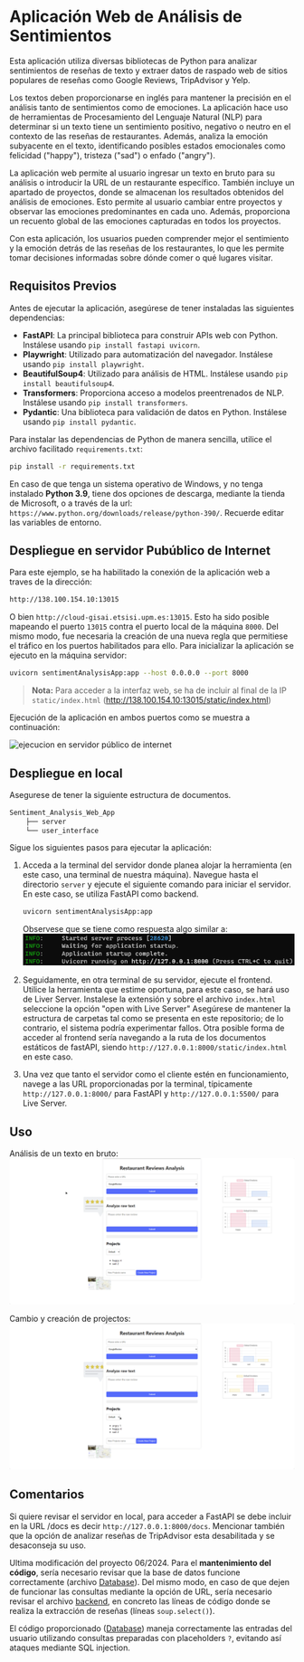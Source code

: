 # Aplicación Web de Análisis de Sentimientos

Esta aplicación utiliza diversas bibliotecas de Python para analizar sentimientos de reseñas de texto y extraer datos de raspado web de sitios populares de reseñas como Google Reviews, TripAdvisor y Yelp.

Los textos deben proporcionarse en inglés para mantener la precisión en el análisis tanto de sentimientos como de emociones. La aplicación hace uso de herramientas de Procesamiento del Lenguaje Natural (NLP) para determinar si un texto tiene un sentimiento positivo, negativo o neutro en el contexto de las reseñas de restaurantes. Además, analiza la emoción subyacente en el texto, identificando posibles estados emocionales como felicidad ("happy"), tristeza ("sad") o enfado ("angry").

La aplicación web permite al usuario ingresar un texto en bruto para su análisis o introducir la URL de un restaurante específico. También incluye un apartado de proyectos, donde se almacenan los resultados obtenidos del análisis de emociones. Esto permite al usuario cambiar entre proyectos y observar las emociones predominantes en cada uno. Además, proporciona un recuento global de las emociones capturadas en todos los proyectos.

Con esta aplicación, los usuarios pueden comprender mejor el sentimiento y la emoción detrás de las reseñas de los restaurantes, lo que les permite tomar decisiones informadas sobre dónde comer o qué lugares visitar.

## Requisitos Previos

Antes de ejecutar la aplicación, asegúrese de tener instaladas las siguientes dependencias:

- **FastAPI**: La principal biblioteca para construir APIs web con Python. Instálese usando `pip install fastapi uvicorn`.
- **Playwright**: Utilizado para automatización del navegador. Instálese usando `pip install playwright`.
- **BeautifulSoup4**: Utilizado para análisis de HTML. Instálese usando `pip install beautifulsoup4`.
- **Transformers**: Proporciona acceso a modelos preentrenados de NLP. Instálese usando `pip install transformers`.
- **Pydantic**: Una biblioteca para validación de datos en Python. Instálese usando `pip install pydantic`.

Para instalar las dependencias de Python de manera sencilla, utilice el archivo facilitado `requirements.txt`:

```bash
pip install -r requirements.txt
```

En caso de que tenga un sistema operativo de Windows, y no tenga instalado **Python 3.9**, tiene dos opciones de descarga, mediante la tienda de Microsoft, o a través de la url: `https://www.python.org/downloads/release/python-390/`. Recuerde editar las variables de entorno.

## Despliegue en servidor Pubúblico de Internet

Para este ejemplo, se ha habilitado la conexión de la aplicación web a traves de la dirección:

```bash
http://138.100.154.10:13015
```
O bien `http://cloud-gisai.etsisi.upm.es:13015`. Esto ha sido posible mapeando el puerto `13015` contra el puerto local de la máquina `8000`.  Del mismo modo, fue necesaria la creación de una nueva regla que permitiese el tráfico en los puertos habilitados para ello. Para inicializar la aplicación se ejecuto en la máquina servidor:

```bash
uvicorn sentimentAnalysisApp:app --host 0.0.0.0 --port 8000
```

> **Nota:** Para acceder a la interfaz web, se ha de incluir al final de la IP `static/index.html` (http://138.100.154.10:13015/static/index.html)
> 
Ejecución de la aplicación en ambos puertos como se muestra a continuación:

![ejecucion en servidor público de internet](media/servidor_publico_internet.gif)


## Despliegue en local

Asegurese de tener la siguiente estructura de documentos.

```
Sentiment_Analysis_Web_App
    ├── server
    └── user_interface
```

Sigue los siguientes pasos para ejecutar la aplicación:

1. Acceda a la terminal del servidor donde planea alojar la herramienta (en este caso, una terminal de nuestra máquina). Navegue hasta el directorio `server` y ejecute el siguiente comando para iniciar el servidor. En este caso, se utiliza FastAPI como backend.
   ```bash
   uvicorn sentimentAnalysisApp:app
   ```
   Observese que se tiene como respuesta algo similar a:
   ![ejecucion uvicorn main:app](media/uvicorn.png)
  
3. Seguidamente, en otra terminal de su servidor, ejecute el frontend. Utilice la herramienta que estime oportuna, para este caso, se hará uso de Liver Server. Instalese la extensión y sobre el archivo `index.html` seleccione la opción "open with Live Server" Asegúrese de mantener la estructura de carpetas tal como se presenta en este repositorio; de lo contrario, el sistema podría experimentar fallos. Otra posible forma de acceder al frontend sería navegando a la ruta de los documentos estáticos de fastAPI, siendo `http://127.0.0.1:8000/static/index.html` en este caso.

4. Una vez que tanto el servidor como el cliente estén en funcionamiento, navege a las URL proporcionadas por la terminal, típicamente `http://127.0.0.1:8000/` para FastAPI y `http://127.0.0.1:5500/` para Live Server.

## Uso

Análisis de un texto en bruto:
![Demo de la aplicación](media/analize_raw_text.gif)

Cambio y creación de projectos:
![Demo de la aplicación](media/project_change_and_creation.gif)

## Comentarios

Si quiere revisar el servidor en local, para acceder a FastAPI se debe incluir en la URL /docs es decir `http://127.0.0.1:8000/docs`.
Mencionar también que la opción de analizar reseñas de TripAdvisor esta desabilitada y se desaconseja su uso.

Ultima modificación del proyecto 06/2024. Para el **mantenimiento del código**, sería necesario revisar que la base de datos funcione correctamente (archivo [Database](server/sentiment_database.db)). Del mismo modo, en caso de que dejen de funcionar las consultas mediante la opción de URL, sería necesario revisar el archivo [backend](server/sentimentAnalysisApp.py), en concreto las líneas de código donde se realiza la extracción de reseñas (líneas `soup.select()`).

El código proporcionado ([Database](server/sentiment_database.db)) maneja correctamente las entradas del usuario utilizando consultas preparadas con placeholders `?`, evitando así ataques mediante SQL injection.



